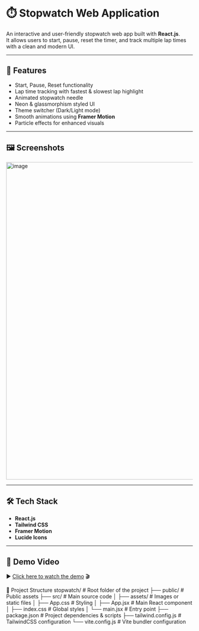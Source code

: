 # ⏱️ Stopwatch Web Application

An interactive and user-friendly stopwatch web app built with **React.js**.  
It allows users to start, pause, reset the timer, and track multiple lap times with a clean and modern UI.

---

## 🚀 Features
- Start, Pause, Reset functionality
- Lap time tracking with fastest & slowest lap highlight
- Animated stopwatch needle
- Neon & glassmorphism styled UI
- Theme switcher (Dark/Light mode)
- Smooth animations using **Framer Motion**
- Particle effects for enhanced visuals

---

## 🖼️ Screenshots
<img width="1848" height="855" alt="image" src="https://github.com/user-attachments/assets/85533cba-a001-44f4-a70a-4cf35ff853b9" />


---

## 🛠️ Tech Stack
- **React.js**
- **Tailwind CSS**
- **Framer Motion**
- **Lucide Icons**

---


## 🎥 Demo Video

▶️ [Click here to watch the demo](https://drive.google.com/file/d/1jmM4XLI0V3LKSN9I0hMxEZ5zOOyDx28s/view?usp=drive_link) 🎬


📂 Project Structure
stopwatch/                # Root folder of the project
├── public/               # Public assets
├── src/                  # Main source code
│   ├── assets/           # Images or static files
│   ├── App.css           # Styling
│   ├── App.jsx           # Main React component
│   ├── index.css         # Global styles
│   └── main.jsx          # Entry point
├── package.json          # Project dependencies & scripts
├── tailwind.config.js    # TailwindCSS configuration
└── vite.config.js        # Vite bundler configuration
